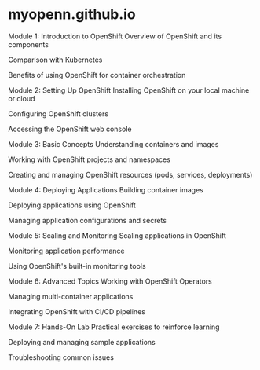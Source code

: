 # myopenn.github.io

Module 1: Introduction to OpenShift
Overview of OpenShift and its components

Comparison with Kubernetes

Benefits of using OpenShift for container orchestration

Module 2: Setting Up OpenShift
Installing OpenShift on your local machine or cloud

Configuring OpenShift clusters

Accessing the OpenShift web console

Module 3: Basic Concepts
Understanding containers and images

Working with OpenShift projects and namespaces

Creating and managing OpenShift resources (pods, services, deployments)

Module 4: Deploying Applications
Building container images

Deploying applications using OpenShift

Managing application configurations and secrets

Module 5: Scaling and Monitoring
Scaling applications in OpenShift

Monitoring application performance

Using OpenShift's built-in monitoring tools

Module 6: Advanced Topics
Working with OpenShift Operators

Managing multi-container applications

Integrating OpenShift with CI/CD pipelines

Module 7: Hands-On Lab
Practical exercises to reinforce learning

Deploying and managing sample applications

Troubleshooting common issues
